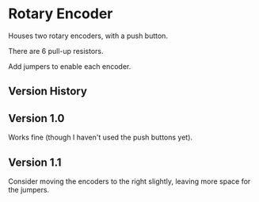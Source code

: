 Rotary Encoder
==============

Houses two rotary encoders, with a push button.

There are 6 pull-up resistors.

Add jumpers to enable each encoder.

## Version History

## Version 1.0

Works fine (though I haven't used the push buttons yet).

## Version 1.1

Consider moving the encoders to the right slightly, leaving more space for the jumpers.
